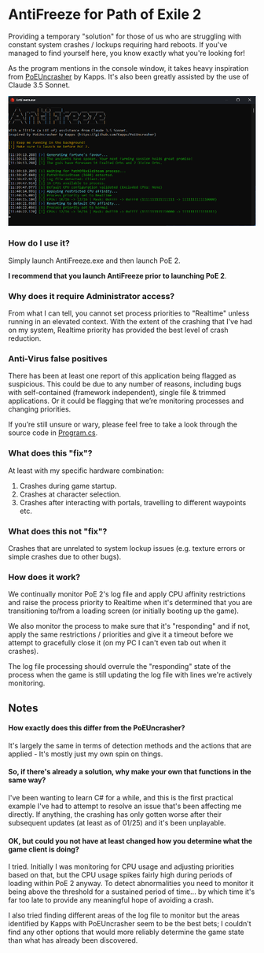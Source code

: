 # AntiFreeze for Path of Exile 2

Providing a temporary "solution" for those of us who are struggling with constant system crashes / lockups requiring hard reboots. If you've managed to find yourself here, you know exactly what you're looking for!

As the program mentions in the console window, it takes heavy inspiration from [PoEUncrasher](https://github.com/Kapps/PoEUncrasher) by Kapps. It's also been greatly assisted by the use of Claude 3.5 Sonnet.

![Terminal window preview](/resources/AntiFreezeTerminal.png)

### How do I use it?
Simply launch AntiFreeze.exe and then launch PoE 2.

**I recommend that you launch AntiFreeze prior to launching PoE 2**.

### Why does it require Administrator access?
From what I can tell, you cannot set process priorities to "Realtime" unless running in an elevated context. With the extent of the crashing that I've had on my system, Realtime priority has provided the best level of crash reduction.

### Anti-Virus false positives
There has been at least one report of this application being flagged as suspicious. This could be due to any number of reasons, including bugs with self-contained (framework independent), single file & trimmed applications. Or it could be flagging that we’re monitoring processes and changing priorities.

If you’re still unsure or wary, please feel free to take a look through the source code in [Program.cs](Program.cs).

### What does this "fix"?
At least with my specific hardware combination:
1. Crashes during game startup.
2. Crashes at character selection.
3. Crashes after interacting with portals, travelling to different waypoints etc.

### What does this not "fix"?
Crashes that are unrelated to system lockup issues (e.g. texture errors or simple crashes due to other bugs).

### How does it work?
We continually monitor PoE 2's log file and apply CPU affinity restrictions and raise the process priority to Realtime when it's determined that you are transitioning to/from a loading screen (or initially booting up the game).

We also monitor the process to make sure that it's "responding" and if not, apply the same restrictions / priorities and give it a timeout before we attempt to gracefully close it (on my PC I can't even tab out when it crashes).

The log file processing should overrule the "responding" state of the process when the game is still updating the log file with lines we're actively monitoring.

## Notes

#### How exactly does this differ from the PoEUncrasher?
It's largely the same in terms of detection methods and the actions that are applied - It's mostly just my own spin on things.

#### So, if there's already a solution, why make your own that functions in the same way?
I've been wanting to learn C# for a while, and this is the first practical example I've had to attempt to resolve an issue that's been affecting me directly. If anything, the crashing has only gotten worse after their subsequent updates (at least as of 01/25) and it's been unplayable.

#### OK, but could you not have at least changed how you determine what the game client is doing?
I tried. Initially I was monitoring for CPU usage and adjusting priorities based on that, but the CPU usage spikes fairly high during periods of loading within PoE 2 anyway. To detect abnormalities you need to monitor it being above the threshold for a sustained period of time... by which time it's far too late to provide any meaningful hope of avoiding a crash.

I also tried finding different areas of the log file to monitor but the areas identified by Kapps with PoEUncrasher seem to be the best bets; I couldn't find any other options that would more reliably determine the game state than what has already been discovered.